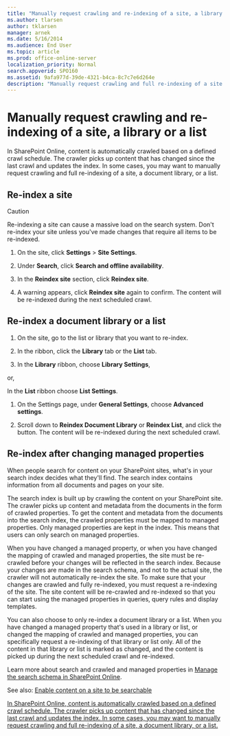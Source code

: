 ```yaml
---
title: "Manually request crawling and re-indexing of a site, a library or a list"
ms.author: tlarsen
author: tklarsen
manager: arnek
ms.date: 5/16/2014
ms.audience: End User
ms.topic: article
ms.prod: office-online-server
localization_priority: Normal
search.appverid: SPO160
ms.assetid: 9afa977d-39de-4321-b4ca-8c7c7e6d264e
description: "Manually request crawling and full re-indexing of a site by clicking the Reindex site button. All of the site content is marked as changed and will be picked up during the next crawl and re-indexed."
---
```


# Manually request crawling and re-indexing of a site, a library or a list

In SharePoint Online, content is automatically crawled based on a defined crawl schedule. The crawler picks up content that has changed since the last crawl and updates the index. In some cases, you may want to manually request crawling and full re-indexing of a site, a document library, or a list. 
  
## Re-index a site
<a name="__top"> </a>

> [!CAUTION]
>  Re-indexing a site can cause a massive load on the search system. Don't re-index your site unless you've made changes that require all items to be re-indexed. 
  
1. On the site, click **Settings** \> **Site Settings**.
    
2. Under **Search**, click **Search and offline availability**.
    
3. In the **Reindex site** section, click **Reindex site**. 
    
4. A warning appears, click **Reindex site** again to confirm. The content will be re-indexed during the next scheduled crawl. 
    
## Re-index a document library or a list
<a name="__top"> </a>

1. On the site, go to the list or library that you want to re-index. 
    
2. In the ribbon, click the **Library** tab or the **List** tab. 
    
3. In the **Library** ribbon, choose **Library Settings**,
  
or,
    
In the **List** ribbon choose **List Settings**.
  
1. On the Settings page, under **General Settings**, choose **Advanced settings**.
    
2. Scroll down to **Reindex Document Library** or **Reindex List**, and click the button. The content will be re-indexed during the next scheduled crawl.
    
## Re-index after changing managed properties
<a name="__top"> </a>

When people search for content on your SharePoint sites, what's in your search index decides what they'll find. The search index contains information from all documents and pages on your site. 
  
The search index is built up by crawling the content on your SharePoint site. The crawler picks up content and metadata from the documents in the form of crawled properties. To get the content and metadata from the documents into the search index, the crawled properties must be mapped to managed properties. Only managed properties are kept in the index. This means that users can only search on managed properties.
  
When you have changed a managed property, or when you have changed the mapping of crawled and managed properties, the site must be re-crawled before your changes will be reflected in the search index. Because your changes are made in the search schema, and not to the actual site, the crawler will not automatically re-index the site. To make sure that your changes are crawled and fully re-indexed, you must request a re-indexing of the site. The site content will be re-crawled and re-indexed so that you can start using the managed properties in queries, query rules and display templates.
  
You can also choose to only re-index a document library or a list. When you have changed a managed property that's used in a library or list, or changed the mapping of crawled and managed properties, you can specifically request a re-indexing of that library or list only. All of the content in that library or list is marked as changed, and the content is picked up during the next scheduled crawl and re-indexed.
  
Learn more about search and crawled and managed properties in [Manage the search schema in SharePoint Online](manage-search-schema.md).
  
See also: [Enable content on a site to be searchable](make-site-content-searchable.md)
  
[In SharePoint Online, content is automatically crawled based on a defined crawl schedule. The crawler picks up content that has changed since the last crawl and updates the index. In some cases, you may want to manually request crawling and full re-indexing of a site, a document library, or a list. ](crawl-site-content.md#__top)
  

